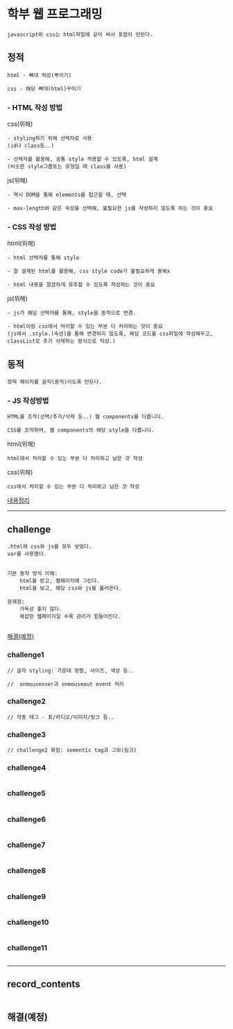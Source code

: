# 학부 웹 프로그래밍
```piantext
javascript와 css는 html파일에 같이 써서 포함이 안된다.
```
## 정적
```paintext
html - 뼈대 작성(뿌리기)

css - 해당 뼈대(html)꾸미기
```
### - HTML 작성 방법
css(위해)
```paintext
- styling하기 위해 선택자로 사용
(id나 class등..)

- 선택자를 활용해, 공통 style 적용할 수 있도록, html 설계
(비슷한 style그룹또는 유형일 때 class를 사용)
```
js(위해)
```paintext
- 역시 DOM을 통해 elements를 접근할 때, 선택

- max-length와 같은 속성을 선택해, 불필요한 js를 작성하지 않도록 하는 것이 중요
```
### - CSS 작성 방법
html(위해)
```paintext
- html 선택자를 통해 style

- 잘 설계된 html를 활용해, css style code가 불필요하게 중복x

- html 내용을 깔끔하게 유추할 수 있도록 작성하는 것이 중요
```
js(위해)
```paintext
- js가 해당 선택자를 통해, style을 동적으로 변경.

- html이랑 css에서 처리할 수 있는 부분 다 처리하는 것이 중요
(js에서 .style.(속성)을 통해 변경하지 않도록, 해당 코드를 css파일에 작성해두고, classList로 추가 삭제하는 방식으로 작성.)
```
## 동적
```paintext
정적 페이지를 움직(동적)이도록 만든다.
```
### - JS 작성방법
```paintext
HTML를 조작(선택/추가/삭제 등..) 웹 components를 다룹니다.
```
```paintext
CSS를 조작하며, 웹 components의 해당 style을 다룹니다.
```
html(위해)
```paintext
html에서 처리할 수 있는 부분 다 처리하고 남은 것 작성
```
css(위해)
```paintext
css에서 처리할 수 있는 부분 다 처리하고 남은 것 작성
```
[내용정리](##record_contents)

---
## challenge
```paintext
.html에 css와 js를 모두 넣었다.
var를 사용했다.


기본 동작 방식 이해: 
    html를 받고, 웹페이지에 그린다.
    html을 보고, 해당 css와 js를 불러온다.

문제점: 
    가독성 좋지 않다.
    복잡한 웹페이지일 수록 관리가 힘들어진다.


```
[해결(예정)](##해결(예정))

### challenge1
```paintext
// 글자 styling: 가운데 정렬, 사이즈, 색상 등..

//  onmouseover과 onmouseout event 처리
```

### challenge2
```paintext
// 각종 태그 - 표/라디오/이미지/링크 등..
```

### challenge3
```paintext
// challenge2 확장: sementic tag과 그외(링크)
```

### challenge4
```paintext
```

### challenge5
```paintext
```

### challenge6
```paintext
```

### challenge7
```paintext
```

### challenge8
```paintext
```

### challenge9
```paintext
```

### challenge10
```paintext
```

### challenge11
```paintext
```


---
## record_contents
```paintext
```

## 해결(예정)

